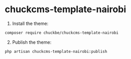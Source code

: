 # chuckcms-template-nairobi

1. Install the theme:

``` composer require chuckbe/chuckcms-template-nairobi ```

2. Publish the theme:

``` php artisan chuckcms-template-nairobi:publish ```
